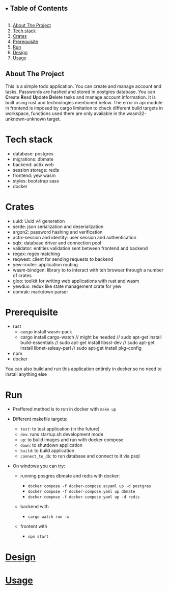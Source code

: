 <details open="open">
  <summary><h2 style="display: inline-block">Table of Contents</h2></summary>
  <ol>
    <li><a href="#about-the-project">About The Project</a></li>
    <li><a href="#tech-stack">Tech stack</a></li>
    <li><a href="#crates">Crates</a></li>
    <li><a href="#prerequisite">Prerequisite</a></li>
    <li><a href="#run">Run</a></li>
    <li><a href="#designresourcesdesignmd">Design</a></li>
    <li><a href="#usageresourcesusagemd">Usage</a></li>
  </ol>
</details>

## About The Project

This is a simple todo application. You can create and manage account and tasks. Passwords are hashed and stored in postgres database. You can **C**reate **R**ead **U**pdate **D**elete tasks and manage account information. It is built using rust and technologies mentioned below. The error in api module in frontend is imposed by cargo limitation to check different build targets in workspace, functions used there are only available in the wasm32-unknown-unknown target.

# Tech stack

- database: postgres
- migrations: dbmate
- backend: actix web
- session storage: redis
- frontend: yew wasm
- styles: bootstrap sass
- docker

# Crates

- uuid: Uuid v4 generation
- serde: json serialization and deserialization
- argon2: password hashing and verification
- actix-session and identity: user session and authentication
- sqlx: database driver and connection pool
- validator: entities validation sent between frontend and backend
- regex: regex matching
- reqwest: client for sending requests to backend
- yew-router: application routing
- wasm-bindgen: library to to interact with teh browser through a number of crates
- gloo: toolkit for writing web applications with rust and wasm
- yewdux: redux like state management crate for yew
- comrak: markdown parser

# Prerequisite

- rust
  - cargo install wasm-pack
  - cargo install cargo-watch
    // might be needed
    // sudo apt-get install build-essentials
    // sudo apt-get install libssl-dev
    // sudo apt-get install libnet-ssleay-perl
    // sudo apt-get install pkg-config
- npm
- docker

You can also build and run this application entirely in docker so no need to install anything else

# Run

- Preffered method is to run in docker with `make up`

- Different makefile targets:

  - `test`: to test application (in the future)
  - `dev`: runs startup.sh development mode
  - `up`: to build images and run with docker compose
  - `down`: to shutdown application
  - `build`: to build application
  - `connect_to_db`: to run database and connect to it via psql

- On windows you can try:

  - running posgres dbmate and redis with docker:

    - `docker compose -f docker-compose.acyaml up -d postgres`
    - `docker compose -f docker-compose.yaml up dbmate`
    - `docker compose -f docker-compose.yaml up -d redis`

  - backend with
    - `cargo watch run -x`
  - frontent with
    - `npm start`

# [Design](resources/Design.md)

# [Usage](resources/Usage.md)
